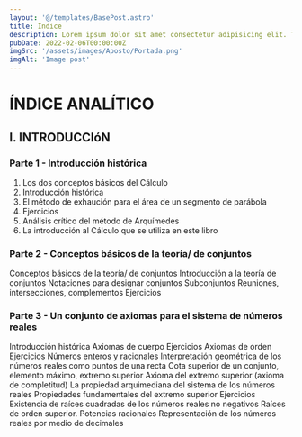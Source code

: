 ```yaml
---
layout: '@/templates/BasePost.astro'
title: Indice
description: Lorem ipsum dolor sit amet consectetur adipisicing elit. Tenetur vero esse non molestias eos excepturi.
pubDate: 2022-02-06T00:00:00Z
imgSrc: '/assets/images/Aposto/Portada.png'
imgAlt: 'Image post'
---
```


# ÍNDICE ANALÍTICO

## l. INTRODUCCIóN
### Parte 1 - Introducción histórica

1. Los dos conceptos básicos del Cálculo
2. Introducción histórica
3. El método de exhaución para el área de un segmento de parábola
4. Ejercicios
5. Análisis crítico del método de Arquímedes
6. La introducción al Cálculo que se utiliza en este libro

### Parte 2 - Conceptos básicos de la teoría/ de conjuntos

Conceptos básicos de la teoría/ de conjuntos
Introducción a la teoría de conjuntos
Notaciones para designar conjuntos
Subconjuntos
Reuniones, intersecciones, complementos
Ejercicios

### Parte 3 - Un conjunto de axiomas para el sistema de números reales

Introducción histórica
Axiomas de cuerpo
Ejercicios
Axiomas de orden
Ejercicios
Números enteros y racionales
Interpretación geométrica de los números reales como puntos
de una recta
Cota superior de un conjunto, elemento máximo, extremo superior
Axioma del extremo superior (axioma de completitud)
La propiedad arquimediana del sistema de los números reales
Propiedades fundamentales del extremo superior
Ejercicios
Existencia de raíces cuadradas de los números reales no negativos
Raíces de orden superior. Potencias racionales
Representación de los números reales por medio de decimales